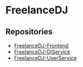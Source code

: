 # FreelanceDJ

## Repositories
* [FreelanceDJ-Frontend](https://github.com/SteijnPloegmakers/FreelanceDJ-Frontend)
* [FreelanceDJ-DjService](https://github.com/SteijnPloegmakers/FreelanceDJ-DjService)
* [FreelanceDJ-UserService](https://github.com/SteijnPloegmakers/FreelanceDJ-UserService)

